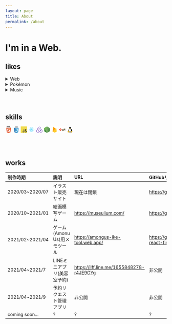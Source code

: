 ```yaml
---
layout: page
title: About
permalink: /about
---
```


# I'm in a Web.

## likes
<details>
  <summary>Web</summary>
  PlayStationよりも、サーバーよりもWebブラウザが好き。<br>
  使いやすさの顕現に興味があり、アクセシビリティやパフォーマンスといった分野への興味が特に強め。
</details>

<details>
  <summary>Pokémon</summary>
  HSHG〜BW2時代に廃人化していた。<br>
  今はエンジョイ勢。<br>
</details>

<details>
  <summary>Music</summary>
  ポップスやメタルが好き。<br>
  特にChildren of BodomやDestrageなどの、キャッチーなフレーズが登場する曲が好き。<br>
</details>

<br>
<br>

## skills
<code><img height="20" src="https://raw.githubusercontent.com/github/explore/80688e429a7d4ef2fca1e82350fe8e3517d3494d/topics/html/html.png"></code>
<code><img height="20" src="https://raw.githubusercontent.com/github/explore/80688e429a7d4ef2fca1e82350fe8e3517d3494d/topics/css/css.png"></code>
<code><img height="20" src="https://raw.githubusercontent.com/github/explore/80688e429a7d4ef2fca1e82350fe8e3517d3494d/topics/javascript/javascript.png"></code>
<code><img height="20" src="https://raw.githubusercontent.com/github/explore/80688e429a7d4ef2fca1e82350fe8e3517d3494d/topics/react/react.png"></code>
<code><img height="20" src="https://raw.githubusercontent.com/github/explore/80688e429a7d4ef2fca1e82350fe8e3517d3494d/topics/redux/redux.png"></code>
<code><img height="20" src="https://raw.githubusercontent.com/github/explore/80688e429a7d4ef2fca1e82350fe8e3517d3494d/topics/nodejs/nodejs.png"></code>
<code><img height="20" src="https://raw.githubusercontent.com/github/explore/80688e429a7d4ef2fca1e82350fe8e3517d3494d/topics/firebase/firebase.png"></code>
<code><img height="20" src="https://raw.githubusercontent.com/github/explore/80688e429a7d4ef2fca1e82350fe8e3517d3494d/topics/git/git.png"></code>
<code><img height="20" src="https://raw.githubusercontent.com/github/explore/80688e429a7d4ef2fca1e82350fe8e3517d3494d/topics/linux/linux.png"></code>

<br>
<br>

## works

| 制作時期| 説明 | URL |GitHubリポジトリ | 主な使用技術
|:-----------|:------------|:------------|:------------|:------------|
| 2020/03~2020/07  | イラスト販売サイト| 現在は閉鎖 |  https://github.com/ikmnjrd/pop-tale | RubyOnRails, stripe
| 2020/10~2021/01  | 絵画模写ゲーム  | https://museulium.com/  | https://github.com/ikmnjrd/museulium | React, Firebase
| 2021/02~2021/04  | ゲーム(Amonu Us)用メモツール  | https://amongus-ike-tool.web.app/ | https://github.com/ikmnjrd/amongus-react-firebase | React
| 2021/04~2021/7  | LINEミニアプリ(美容室予約) | https://liff.line.me/1655848278-r4JE9GYg | 非公開 | Vanila JS
| 2021/04~2021/9   | 予約リクエスト管理アプリ         | 非公開       | 非公開 | React, Firebase
| coming soon...   | ?         | ?        | ? | ? |